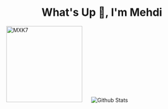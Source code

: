 <h1 align="center">What's Up 🧠, I'm Mehdi</h1>
<img src="https://github.com/MXK7/MXK7/blob/master/img/portrait.png" alt="MXK7" height="200" style="margin-right: 20px"/>
<img src="https://github-readme-stats.vercel.app/api?username=MXK7&show_icons=true&theme=graywhite" alt="Github Stats" />

<!--
**MXK7/MXK7** is a ✨ _special_ ✨ repository because its `README.md` (this file) appears on your GitHub profile.

Here are some ideas to get you started:

- 🔭 I’m currently working on ...
- 🌱 I’m currently learning ...
- 👯 I’m looking to collaborate on ...
- 🤔 I’m looking for help with ...
- 💬 Ask me about ...
- 📫 How to reach me: ...
- 😄 Pronouns: ...
- ⚡ Fun fact: ...
-->




<!-- ![Cover](https://cdn.discordapp.com/attachments/988164726993350738/1066104969234759790/winnie-the-pooh-tigger.gif) -->
